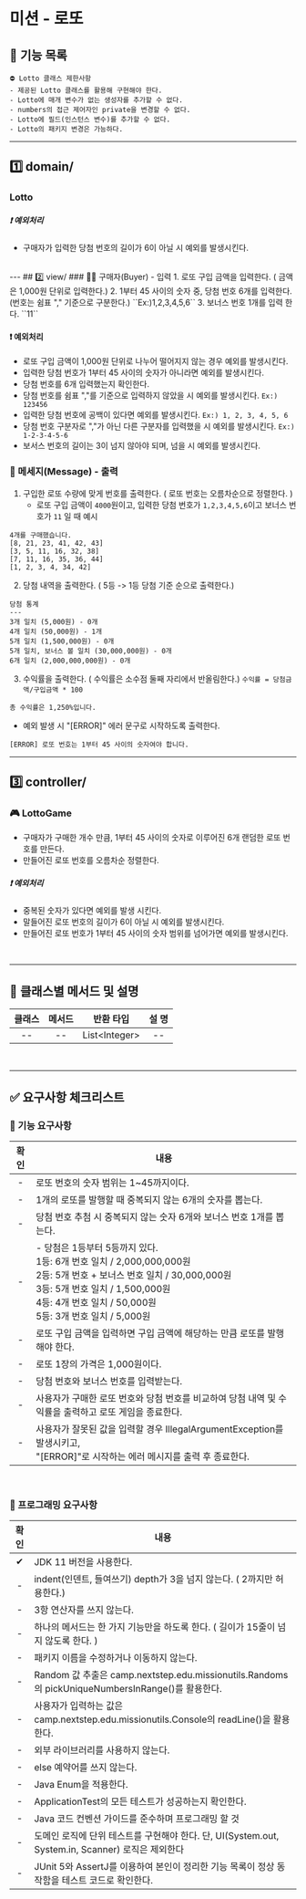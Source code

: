 # 미션 - 로또

## 📃 **기능 목록**
````
⛔ Lotto 클래스 제한사항
- 제공된 Lotto 클래스를 활용해 구현해야 한다.
- Lotto에 매개 변수가 없는 생성자를 추가할 수 없다.
- numbers의 접근 제어자인 private을 변경할 수 없다.
- Lotto에 필드(인스턴스 변수)를 추가할 수 없다.
- Lotto의 패키지 변경은 가능하다.
````
---
## 1️⃣ domain/
### Lotto


##### ❗ **예외처리**
- 구매자가 입력한 당첨 번호의 길이가 6이 아닐 시 예외를 발생시킨다.
<br>
---
## 2️⃣ view/
### 🧑🏻 구매자(Buyer) - 입력
1. 로또 구입 금액을 입력한다. ( 금액은 1,000원 단위로 입력한다.)
2. 1부터 45 사이의 숫자 중, 당첨 번호 6개를 입력한다. (번호는 쉼표 "," 기준으로 구분한다.) ``Ex:)1,2,3,4,5,6``
3. 보너스 번호 1개를 입력 한다. ``11``

#### ❗ **예외처리**
- 로또 구입 금액이 1,000원 단위로 나누어 떨어지지 않는 경우 예외를 발생시킨다.
- 입력한 당첨 번호가 1부터 45 사이의 숫자가 아니라면 예외를 발생시킨다.
- 당첨 번호를 6개 입력했는지 확인한다.
- 당첨 번호를 쉼표 ","를 기준으로 입력하지 않았을 시 예외를 발생시킨다. ```Ex:) 123456```
- 입력한 당첨 번호에 공백이 있다면 예외를 발생시킨다. ``Ex:) 1, 2, 3, 4, 5, 6``
- 당첨 번호 구분자로 ","가 아닌 다른 구분자를 입력했을 시 예외를 발생시킨다. ``Ex:) 1-2-3-4-5-6``
- 보서스 번호의 길이는 3이 넘지 않아야 되며, 넘을 시 예외를 발생시킨다.
  <br>
### 📨 메세지(Message) - 출력
1. 구입한 로또 수량에 맞게 번호를 출력한다. ( 로또 번호는 오름차순으로 정렬한다. )
    - 로또 구입 금액이 ``4000``원이고, 입력한 당첨 번호가 ``1,2,3,4,5,6``이고 보너스 번호가 ``11`` 일 때 예시
````
4개를 구매했습니다.
[8, 21, 23, 41, 42, 43] 
[3, 5, 11, 16, 32, 38] 
[7, 11, 16, 35, 36, 44] 
[1, 2, 3, 4, 34, 42] 
````
2. 당첨 내역을 출력한다. ( 5등 -> 1등 당첨 기준 순으로 출력한다.)
````
당첨 통계
---
3개 일치 (5,000원) - 0개
4개 일치 (50,000원) - 1개
5개 일치 (1,500,000원) - 0개
5개 일치, 보너스 볼 일치 (30,000,000원) - 0개
6개 일치 (2,000,000,000원) - 0개
````
3. 수익률을 출력한다. ( 수익률은 소수점 둘째 자리에서 반올림한다.)
``수익률 = 당첨금액/구입금액 * 100``<br>
````
총 수익률은 1,250%입니다.
````

- 예외 발생 시 "[ERROR]" 에러 문구로 시작하도록 출력한다.
````
[ERROR] 로또 번호는 1부터 45 사이의 숫자여야 합니다.
````
---

## 3️⃣ controller/
### 🎮 LottoGame
- 구매자가 구매한 개수 만큼, 1부터 45 사이의 숫자로 이루어진 6개 랜덤한 로또 번호를 만든다.
- 만들어진 로또 번호를 오름차순 정렬한다.

##### ❗ **예외처리**
- 중복된 숫자가 있다면 예외를 발생 시킨다.
- 말들어진 로또 번호의 길이가 6이 아닐 시 예외를 발생시킨다.
- 만들어진 로또 번호가 1부터 45 사이의 숫자 범위를 넘어가면 예외를 발생시킨다.
<br>

---
## 📖 클래스별 메서드 및 설명
| **클래스** | **메서드** |   **반환 타입**   | **설 명** |
|:-------:|:-------:|:-------------:|:-------:|
|   --    |   --    | List<Integer&#62; |   --    |

<br>

---
## ✅ **요구사항 체크리스트**
### 🚀 기능 요구사항
| 확인  | 내용                                                                                                                                                                               |
|:---:|----------------------------------------------------------------------------------------------------------------------------------------------------------------------------------|
|  -  | 로또 번호의 숫자 범위는 1~45까지이다.                                                                                                                                                          |
|  -  | 1개의 로또를 발행할 때 중복되지 않는 6개의 숫자를 뽑는다.                                                                                                                                               |
|  -  | 당첨 번호 추첨 시 중복되지 않는 숫자 6개와 보너스 번호 1개를 뽑는다.                                                                                                                                        |
|  -  | - 당첨은 1등부터 5등까지 있다.<br/>1등: 6개 번호 일치 / 2,000,000,000원<br>2등: 5개 번호 + 보너스 번호 일치 / 30,000,000원<br/>3등: 5개 번호 일치 / 1,500,000원<br/>4등: 4개 번호 일치 / 50,000원<br/> 5등: 3개 번호 일치 / 5,000원 |
|  -  | 로또 구입 금액을 입력하면 구입 금액에 해당하는 만큼 로또를 발행해야 한다.                                                                                                                                       |
|  -  | 로또 1장의 가격은 1,000원이다.                                                                                                                                                             |
|  -  | 당첨 번호와 보너스 번호를 입력받는다.                                                                                                                                                            |
|  -  | 사용자가 구매한 로또 번호와 당첨 번호를 비교하여 당첨 내역 및 수익률을 출력하고 로또 게임을 종료한다.                                                                                                                       |
|  -  | 사용자가 잘못된 값을 입력할 경우 IllegalArgumentException를 발생시키고,<br/> "[ERROR]"로 시작하는 에러 메시지를 출력 후 종료한다.                                                                                      |
<br>

### 🎯 프로그래밍 요구사항
| 확인  | 내용                                                                                                             |
|:---:|----------------------------------------------------------------------------------------------------------------|
|  ✔  |  JDK 11 버전을 사용한다. |
|  -  | indent(인덴트, 들여쓰기) depth가 3을 넘지 않는다. ( 2까지만 허용한다.)                                                              |
|  -  | 3항 연산자를 쓰지 않는다.                                                                                                |
|  -  | 하나의 메서드는 한 가지 기능만을 하도록 한다. ( 길이가 15줄이 넘지 않도록 한다. )                                                             |
|  -  | 패키지 이름을 수정하거나 이동하지 않는다.                                                                                        |
|  -  | Random 값 추출은 camp.nextstep.edu.missionutils.Randoms의 pickUniqueNumbersInRange()를 활용한다.                         |
|  -  | 사용자가 입력하는 값은 camp.nextstep.edu.missionutils.Console의 readLine()을 활용한다.                                         |
|  -  | 외부 라이브러리를 사용하지 않는다.                                                                                            |
|  -  | else 예약어를 쓰지 않는다.                                                                                              |
|  -  | Java Enum을 적용한다.                                                                                               |
|  -  | ApplicationTest의 모든 테스트가 성공하는지 확인한다.                                                                           |
|  -  | Java 코드 컨벤션 가이드를 준수하며 프로그래밍 할 것                                                                                |
|  -  | 도메인 로직에 단위 테스트를 구현해야 한다. 단, UI(System.out, System.in, Scanner) 로직은 제외한다                                        |
|  -  | JUnit 5와 AssertJ를 이용하여 본인이 정리한 기능 목록이 정상 동작함을 테스트 코드로 확인한다.                                                    |
<br>
